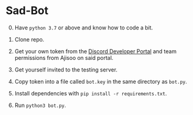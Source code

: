 # Sad-Bot

0. Have `python 3.7` or above and know how to code a bit. 

1. Clone repo.
2. Get your own token from the [Discord Developer Portal](https://discord.com/developers/docs/intro) and team permissions from Ajisoo on said portal.
3. Get yourself invited to the testing server.
4. Copy token into a file called `bot.key` in the same directory as `bot.py`.
5. Install dependencies with `pip install -r requirements.txt`.
6. Run `python3 bot.py`. 
